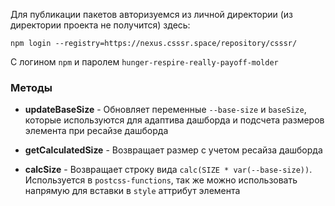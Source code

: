 Для публикации пакетов авторизуемся из личной директории (из директории проекта не получится) здесь:

```
npm login --registry=https://nexus.csssr.space/repository/csssr/
```

С логином `npm` и паролем `hunger-respire-really-payoff-molder`

### Методы

- **updateBaseSize** - Обновляет переменные `--base-size` и `baseSize`, которые используются для адаптива дашборда и подсчета размеров элемента при ресайзе дашборда

- **getCalculatedSize** - Возвращает размер с учетом ресайза дашборда

- **calcSize** - Возвращает строку вида `calc(SIZE * var(--base-size))`. Используется в `postcss-functions`, так же можно использовать напрямую для вставки в `style` аттрибут элемента
